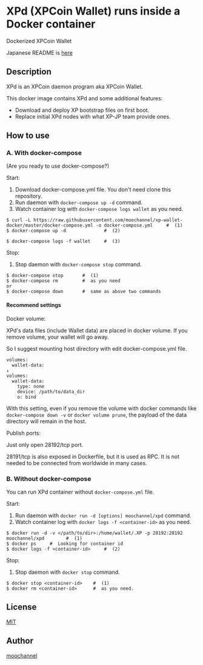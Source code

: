 # XPd (XPCoin Wallet) runs inside a Docker container

Dockerized XPCoin Wallet

Japanese README is [here](https://github.com/moochannel/xp-wallet-docker/blob/master/README.ja.md)

## Description

XPd is an XPCoin daemon program aka XPCoin Wallet.

This docker image contains XPd and some additional features:

- Download and deploy XP bootstrap files on first boot.
- Replace initial XPd nodes with what XP-JP team provide ones.

## How to use

### A. With docker-compose

(Are you ready to use docker-compose?)

Start:

1. Download docker-compose.yml file. You don't need clone this repository.
1. Run daemon with `docker-compose up -d` command.
1. Watch container log with `docker-compose logs wallet` as you need.

```shell
$ curl -L https://raw.githubusercontent.com/moochannel/xp-wallet-docker/master/docker-compose.yml -o docker-compose.yml     #  (1)
$ docker-compose up -d              #  (2)

$ docker-compose logs -f wallet     #  (3)
```

Stop:

1. Stop daemon with `docker-compose stop` command.

```shell
$ docker-compose stop       #  (1)
$ docker-compose rm         #  as you need
or
$ docker-compose down       #  same as above two commands
```

#### Recommend settings

Docker volume:

XPd's data files (include Wallet data) are placed in docker volume. If you remove volume, your wallet will go away.

So I suggest mounting host directory with edit docker-compose.yml file.

```
volumes:
  wallet-data:
↓
volumes:
  wallet-data:
    type: none
    device: /path/to/data_dir
    o: bind
```

With this setting, even if you remove the volume with docker commands like `docker-compose down -v` or `docker volume prune`, the payload of the data directory will remain in the host.

Publish ports:

Just only open 28192/tcp port.

28191/tcp is also exposed in Dockerfile, but it is used as RPC. It is not needed to be connected from worldwide in many cases.

### B. Without docker-compose

You can run XPd container without `docker-compose.yml` file.

Start:

1. Run daemon with `docker run -d [options] moochannel/xpd` command.
1. Watch container log with `docker logs -f <container-id>` as you need.

```shell
$ docker run -d -v </path/to/dir>:/home/wallet/.XP -p 28192:28192 moochannel/xpd        #  (1)
$ docker ps     #  Looking for container id
$ docker logs -f <container-id>     #  (2)
```

Stop:

1. Stop daemon with `docker stop` command.

```shell
$ docker stop <container-id>    #  (1)
$ docker rm <container-id>      #  as you need.
```

## License

[MIT](https://github.com/moochannel/xp-wallet-docker/blob/master/LICENSE)

## Author

[moochannel](https://github.com/moochannel)
